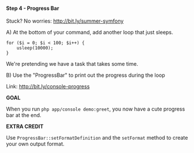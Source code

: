 #### Step 4 - Progress Bar
Stuck? No worries: http://bit.ly/summer-symfony

A) At the bottom of your command, add another
loop that just sleeps.

    for ($i = 0; $i < 100; $i++) {
        usleep(10000);
    }

We're pretending we have a task that takes some time.

B) Use the "ProgressBar" to print
out the progress during the loop

Link: http://bit.ly/console-progress

**GOAL**

When you run `php app/console demo:greet`, you
now have a cute progress bar at the end.

**EXTRA CREDIT**

Use `ProgressBar::setFormatDefinition` and
the `setFormat` method to create your own
output format.
